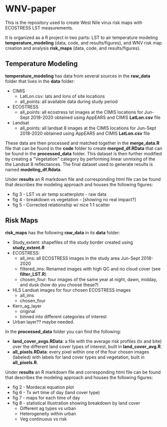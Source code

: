 # WNV-paper
This is the repository used to create West Nile virus risk maps with ECOSTRESS LST measurements. 

It is organized as a R project in two parts: LST to air temperature modeling **temperature_modeling** (data, code, and results/figures), and WNV risk map creation and analysis **risk_maps** (data, code, and results/figures). 

## Temperature Modeling

**temperature_modeling** has data from several sources in the **raw_data** folder that lives in the **data** folder:
- CIMIS
  - LatLon.csv: lats and lons of site locations
  - all_points: all available data during study period
- ECOSTRESS
  - all_points: all ecostress lst images at the CIMIS locations for Jun-Sept 2018-2020 obtained using AppEARS and CIMIS **LatLon.csv** file
- Landsat
  - all_points: all landsat 8 images at the CIMIS locations for Jun-Sept 2018-2020 obtained using AppEARS and CIMIS **LatLon.csv** file

These data are then processed and matched together in the **merge_data.R** file that can be found in the **code** folder to create **merged_df.RData** that can be found in the **processed_data** folder. This dataset is then further modified by creating a "Vegetation" category by performing linear unmixing of the the Landsat 8 reflectances. The final dataset used to generate results is named **modeling_df.Rdata**. 

Under **results** an R markdown file and corresponding html file can be found that describes the modeling approach and houses the following figures: 
- fig 3 - LST vs air temp scatterplots - raw data 
- fig 4 - breakdown vs vegetation - [showing no real impact?] 
- fig 5 - Corrected relationship w/ nice 1:1 scatter

## Risk Maps

**risk_maps** has the following **raw_data** in its **data** folder: 
- Study_extent: shapefiles of the study border created using **study_extent.R**
- ECOSTRESS: 
  - all_ims: all ECOSTRESS images in the study area Jun-Sept 2018-2020
  - filtered_ims: Renamed images with high QC and no cloud cover (see **filter_LST.R**)
  - chosen_four: four images of the same year at night, dawn, midday, and dusk (how do you choose these?)
- HLS Landsat images for four chosen ECOSTRESS images
  - all_ims
  - chosen_four
- Kern_ag_layer
  - original
  - binned into different categories of interest
- Urban layer?? maybe needed. 

In the **processed_data** folder you can find the following: 
- **land_cover_avgs.RData**: a file with the average risk profiles (tx and bite) over the different land cover types of interest, built in **land_cover_avg.R**. 
- **all_pixels.RData**: every pixel within one of the four chosen images (labeled) with labels for land cover types and vegetation, built in **all_pixels.R**. 

Under **results** an R markdown file and corresponding html file can be found that describes the modeling approach and houses the following figures: 
- fig 2 - Mordecai equation plot
- fig 6 - Tx wrt time of day (land cover type)
- fig 7 - maps for each time of day
- fig 8 - statistical illustration showing breakdown by land cover 
    - Different ag types vs urban 
    - Heterogeneity within urban 
    - Veg continuous vs risk 
